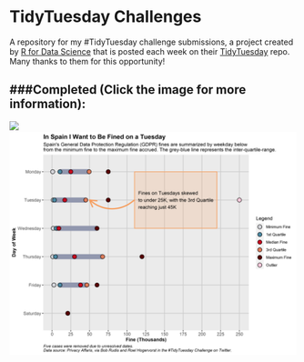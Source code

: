 # TidyTuesday Challenges
A repository for my #TidyTuesday challenge submissions, a project created by [R for Data Science](https://www.rfordatasci.com/) that is posted each week on their [TidyTuesday](https://github.com/rfordatascience/tidytuesday) repo. Many thanks to them for this opportunity!

###Completed (Click the image for more information):
---
<div class="row">
  <div class="column">
  	<a href="20200420_Broadway_Weekly_Gross"><img src="20200420_Broadway_Weekly_Gross/Image/20200509_American_Airlines_Theatre_Plot.png"></a>
	  <a href="20200420_GDPR_Topic"><img src="20200420_GDPR_Topic/Output/20200421_Spain_GDPR_Fine_by_Weekday.png"></a>
	</div>
</div>